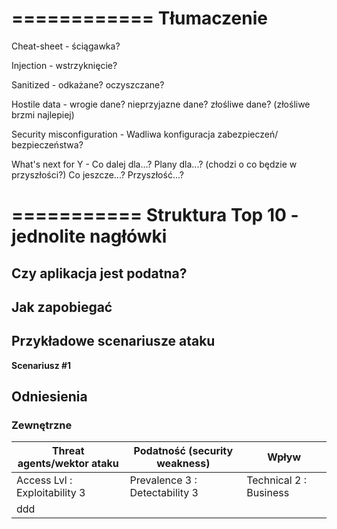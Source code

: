 ============
Tłumaczenie
============

Cheat-sheet - ściągawka?

Injection - wstrzyknięcie?

Sanitized - odkażane? oczyszczane?

Hostile data - wrogie dane? nieprzyjazne dane? złośliwe dane? (złośliwe brzmi najlepiej)

Security misconfiguration - Wadliwa konfiguracja zabezpieczeń/ bezpieczeństwa?

What's next for Y - Co dalej dla...? Plany dla...? (chodzi o co będzie w przyszłości?) Co jeszcze...? Przyszłość...?


===========
Struktura Top 10 - jednolite nagłówki
===========

## Czy aplikacja jest podatna?
## Jak zapobiegać
## Przykładowe scenariusze ataku
**Scenariusz #1**
## Odniesienia
### Zewnętrzne

| Threat agents/wektor ataku | Podatność (security weakness)           | Wpływ               |
| -- | -- | -- |
| Access Lvl : Exploitability 3 | Prevalence 3 : Detectability 3 | Technical 2 : Business |
| ddd |
